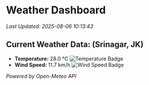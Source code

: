 
# Weather Dashboard

_Last Updated: 2025-08-06 10:13:43_

## Current Weather Data: (Srinagar, JK)
- **Temperature:** 28.0 °C ![Temperature Badge](https://img.shields.io/badge/Temperature-Medium%20Temp-green)
- **Wind Speed:** 11.7 km/h ![Wind Speed Badge](https://img.shields.io/badge/Wind%20Speed-Light%20Wind-blue)

*Powered by Open-Meteo API*
